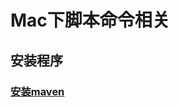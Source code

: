 # Mac下脚本命令相关

## 安装程序
### [安装maven](http://wlb.wlb.blog.163.com/blog/static/46741320154215621382/)



